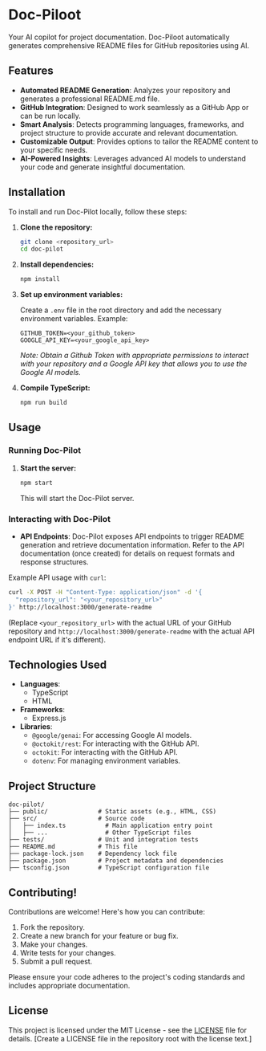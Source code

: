 # Doc-Piloot

Your AI copilot for project documentation. Doc-Piloot automatically generates comprehensive README files for GitHub repositories using AI.

## Features

- **Automated README Generation**: Analyzes your repository and generates a professional README.md file.
- **GitHub Integration**: Designed to work seamlessly as a GitHub App or can be run locally.
- **Smart Analysis**: Detects programming languages, frameworks, and project structure to provide accurate and relevant documentation.
- **Customizable Output**: Provides options to tailor the README content to your specific needs.
- **AI-Powered Insights**: Leverages advanced AI models to understand your code and generate insightful documentation.

## Installation

To install and run Doc-Pilot locally, follow these steps:

1.  **Clone the repository:**

    ```bash
    git clone <repository_url>
    cd doc-pilot
    ```

2.  **Install dependencies:**

    ```bash
    npm install
    ```

3.  **Set up environment variables:**

    Create a `.env` file in the root directory and add the necessary environment variables. Example:

    ```
    GITHUB_TOKEN=<your_github_token>
    GOOGLE_API_KEY=<your_google_api_key>
    ```
    *Note: Obtain a Github Token with appropriate permissions to interact with your repository and a Google API key that allows you to use the Google AI models.*

4.  **Compile TypeScript:**

    ```bash
    npm run build
    ```

## Usage

### Running Doc-Pilot

1.  **Start the server:**

    ```bash
    npm start
    ```

    This will start the Doc-Pilot server.

### Interacting with Doc-Pilot

*   **API Endpoints**:  Doc-Pilot exposes API endpoints to trigger README generation and retrieve documentation information. Refer to the API documentation (once created) for details on request formats and response structures.

Example API usage with `curl`:

```bash
curl -X POST -H "Content-Type: application/json" -d '{
  "repository_url": "<your_repository_url>"
}' http://localhost:3000/generate-readme
```

(Replace `<your_repository_url>` with the actual URL of your GitHub repository and `http://localhost:3000/generate-readme` with the actual API endpoint URL if it's different).

## Technologies Used

-   **Languages**:
    -   TypeScript
    -   HTML
-   **Frameworks**:
    -   Express.js
-   **Libraries**:
    -   `@google/genai`: For accessing Google AI models.
    -   `@octokit/rest`: For interacting with the GitHub API.
    -   `octokit`: For interacting with the GitHub API.
    -   `dotenv`: For managing environment variables.

## Project Structure

```
doc-pilot/
├── public/              # Static assets (e.g., HTML, CSS)
├── src/                 # Source code
│   ├── index.ts           # Main application entry point
│   ├── ...                # Other TypeScript files
├── tests/               # Unit and integration tests
├── README.md            # This file
├── package-lock.json    # Dependency lock file
├── package.json         # Project metadata and dependencies
├── tsconfig.json        # TypeScript configuration file
```

## Contributing!

Contributions are welcome! Here's how you can contribute:

1.  Fork the repository.
2.  Create a new branch for your feature or bug fix.
3.  Make your changes.
4.  Write tests for your changes.
5.  Submit a pull request.

Please ensure your code adheres to the project's coding standards and includes appropriate documentation.

## License

This project is licensed under the MIT License - see the [LICENSE](LICENSE) file for details. [Create a LICENSE file in the repository root with the license text.]

